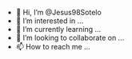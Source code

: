 - 👋 Hi, I’m @Jesus98Sotelo
- 👀 I’m interested in ...
- 🌱 I’m currently learning ...
- 💞️ I’m looking to collaborate on ...
- 📫 How to reach me ...

<!---
Jesus98Sotelo/Jesus98Sotelo is a ✨ special ✨ repository because its `README.md` (this file) appears on your GitHub profile.
You can click the Preview link to take a look at your changes.
--->
